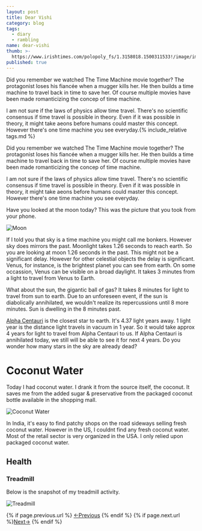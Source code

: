 ```yaml
---
layout: post
title: Dear Vishi
category: blog
tags:
  - diary
  - rambling
name: dear-vishi
thumb: >-
  https://www.irishtimes.com/polopoly_fs/1.3158018.1500311533!/image/image.jpg_gen/derivatives/box_620_330/image.jpg
published: true
---
```


<p>Did you remember we watched The Time Machine movie together? The protagonist loses his fiancée when a mugger kills her. He then builds a time machine to travel back in time to save her. Of course multiple movies have been made romanticizing the concep of time machine.</p>

I am not sure if the laws of physics allow time travel. There's no scientific consensus if time travel is possible in theory. Even if it was possible in theory, it might take aeons before humans could master this concept. However there's one time machine you see everyday.{% include_relative tags.md %}

<p>Did you remember we watched The Time Machine movie together? The protagonist loses his fiancée when a mugger kills her. He then builds a time machine to travel back in time to save her. Of course multiple movies have been made romanticizing the concep of time machine.</p>

I am not sure if the laws of physics allow time travel. There's no scientific consensus if time travel is possible in theory. Even if it was possible in theory, it might take aeons before humans could master this concept. However there's one time machine you see everyday. 

Have you looked at the moon today? This was the picture that you took from your phone. 

![Moon](https://imgur.com/QMoB5tY.jpg)

If I told you that sky is a time machine you might call me bonkers. However sky does mirrors the past. Moonlight takes 1.26 seconds to reach earth. So you are looking at moon 1.26 seconds in the past. This might not be a significant delay. However for other celestial objects the delay is significant. Venus, for instance, is the brightest planet you can see from earth. On some occassion, Venus can be visible on a broad daylight. It takes 3 minutes from a light to travel from Venus to Earth.

What about the sun, the gigantic ball of gas? It takes 8 minutes for light to travel from sun to earth. Due to an unforeseen event, if the sun is diabolically annihilated, we wouldn't realize its repercussions until 8 more minutes. Sun is dwelling in the 8 minutes past. 

[Alpha Centauri](https://en.wikipedia.org/wiki/Alpha_Centauri) is the closest star to earth. It's 4.37 light years away. 1 light year is the distance light travels in vacuum in 1 year. So it would take approx 4 years for light to travel from Alpha Centauri to us. If Alpha Centauri is annihilated today, we still will be able to see it for next 4 years. Do you wonder how many stars in the sky are already dead?

# Coconut Water

Today I had coconut water. I drank it from the source itself, the coconut. It saves me from the added sugar & preservative from the packaged coconut bottle available in the shopping mall.

![Coconut Water](https://i.imgur.com/fkOTlN7.jpeg)

In India, it's easy to find patchy shops on the road sideways selling fresh coconut water. However in the US, I couldnt find any fresh coconut water. Most of the retail sector is very organized in the USA. I only relied upon packaged coconut water.  


## Health

### Treadmill 

Below is the snapshot of my treadmill activity.

![Treadmill](https://i.imgur.com/WADGIC9.jpg)

<nav class="pagination clear" style="padding-bottom:20px;">
{% if page.previous.url %} <a class="prev-item" href="{{page.previous.url}}" title="Previous Post: {{page.previous.title}}">&larr;Previous</a>   {% endif %}  {% if page.next.url %}<a class="next-item" href="{{page.next.url}}" title="Next Post: {{page.next.title}}">Next&rarr;</a>         {% endif %}
</nav>
